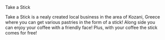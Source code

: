 Take a Stick

Take a Stick is a nealy created local business in the area of Kozani, Greece where you can get various pastries in the form of a stick! Along side you can enjoy your coffee with a friendly face! Plus, with your coffee the stick comes for free!
